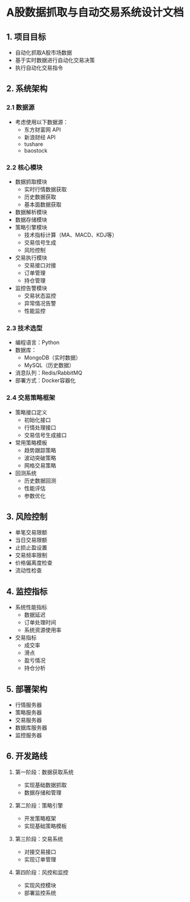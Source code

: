 # A股数据抓取与自动交易系统设计文档

## 1. 项目目标
- 自动化抓取A股市场数据
- 基于实时数据进行自动化交易决策
- 执行自动化交易指令

## 2. 系统架构
### 2.1 数据源
- 考虑使用以下数据源：
  - 东方财富网 API
  - 新浪财经 API
  - tushare
  - baostock

### 2.2 核心模块
- 数据抓取模块
  - 实时行情数据获取
  - 历史数据获取
  - 基本面数据获取
- 数据解析模块
- 数据存储模块
- 策略引擎模块
  - 技术指标计算（MA、MACD、KDJ等）
  - 交易信号生成
  - 风险控制
- 交易执行模块
  - 交易接口对接
  - 订单管理
  - 持仓管理
- 监控告警模块
  - 交易状态监控
  - 异常情况告警
  - 性能监控

### 2.3 技术选型
- 编程语言：Python
- 数据库：
  - MongoDB（实时数据）
  - MySQL（历史数据）
- 消息队列：Redis/RabbitMQ
- 部署方式：Docker容器化

### 2.4 交易策略框架
- 策略接口定义
  - 初始化接口
  - 行情处理接口
  - 交易信号生成接口
- 常用策略模板
  - 趋势跟踪策略
  - 波动突破策略
  - 网格交易策略
- 回测系统
  - 历史数据回测
  - 性能评估
  - 参数优化

## 3. 风险控制
- 单笔交易限额
- 当日交易限额
- 止损止盈设置
- 交易频率限制
- 价格偏离度检查
- 流动性检查

## 4. 监控指标
- 系统性能指标
  - 数据延迟
  - 订单处理时间
  - 系统资源使用率
- 交易指标
  - 成交率
  - 滑点
  - 盈亏情况
  - 持仓分析

## 5. 部署架构
- 行情服务器
- 策略服务器
- 交易服务器
- 数据库服务器
- 监控服务器

## 6. 开发路线
1. 第一阶段：数据获取系统
   - 实现基础数据抓取
   - 数据存储和管理
   
2. 第二阶段：策略引擎
   - 开发策略框架
   - 实现基础策略模板
   
3. 第三阶段：交易系统
   - 对接交易接口
   - 实现订单管理
   
4. 第四阶段：风控和监控
   - 实现风控模块
   - 部署监控系统